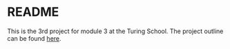 # README

This is the 3rd project for module 3 at the Turing School. The project outline can be found [here](https://github.com/turingschool/lesson_plans/blob/master/ruby_03-professional_rails_applications/rails_engine.md).
